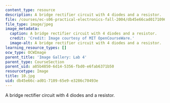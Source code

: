 ```yaml
---
content_type: resource
description: A bridge rectifier circuit with 4 diodes and a resistor.
file: /courses/ec-s06-practical-electronics-fall-2004/db45e66cad01710965e9e3286c70493e_10.jpg
file_type: image/jpeg
image_metadata:
  caption: A bridge rectifier circuit with 4 diodes and a resistor.
  credit: 'Credit: Image courtesy of MIT OpenCourseWare.'
  image-alt: A bridge rectifier circuit with 4 diodes and a resistor.
learning_resource_types: []
ocw_type: OCWImage
parent_title: 'Image Gallery: Lab 4'
parent_type: CourseSection
parent_uid: a85b4850-6d14-5356-fbd0-e6fab6371b50
resourcetype: Image
title: 10.jpg
uid: db45e66c-ad01-7109-65e9-e3286c70493e
---
```

A bridge rectifier circuit with 4 diodes and a resistor.

